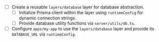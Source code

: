 - [ ] Create a reusable `layers/database` layer for database abstraction.
  - [ ] Initialize Prisma client within the layer using `runtimeConfig` for dynamic connection strings.
  - [ ] Provide database utility functions via `server/utils/db.ts`.
- [ ] Configure `apps/my-app` to use the `layers/database` layer and provide its `DATABASE_URL` via `runtimeConfig`.
